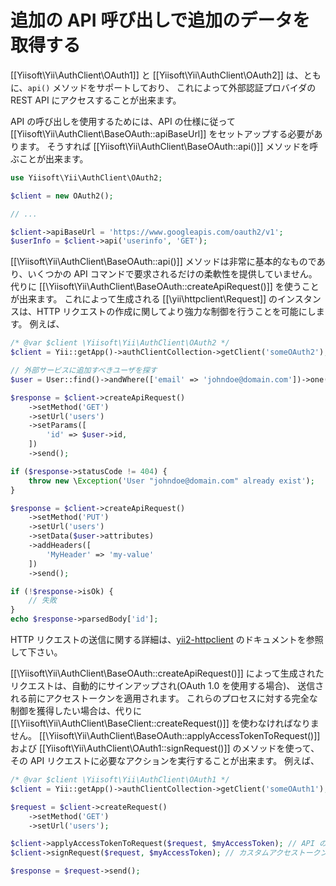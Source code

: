 追加の API 呼び出しで追加のデータを取得する
===========================================

[[Yiisoft\Yii\AuthClient\OAuth1]] と [[Yiisoft\Yii\AuthClient\OAuth2]] は、ともに、`api()` メソッドをサポートしており、
これによって外部認証プロバイダの REST API にアクセスすることが出来ます。

API の呼び出しを使用するためには、API の仕様に従って [[Yiisoft\Yii\AuthClient\BaseOAuth::apiBaseUrl]] をセットアップする必要があります。
そうすれば [[Yiisoft\Yii\AuthClient\BaseOAuth::api()]] メソッドを呼ぶことが出来ます。

```php
use Yiisoft\Yii\AuthClient\OAuth2;

$client = new OAuth2();

// ...

$client->apiBaseUrl = 'https://www.googleapis.com/oauth2/v1';
$userInfo = $client->api('userinfo', 'GET');
```

[[\Yiisoft\Yii\AuthClient\BaseOAuth::api()]] メソッドは非常に基本的なものであり、いくつかの API コマンドで要求されるだけの柔軟性を提供していません。
代りに [[\Yiisoft\Yii\AuthClient\BaseOAuth::createApiRequest()]] を使うことが出来ます。
これによって生成される [[\yii\httpclient\Request]] のインスタンスは、HTTP リクエストの作成に関してより強力な制御を行うことを可能にします。
例えば、

```php
/* @var $client \Yiisoft\Yii\AuthClient\OAuth2 */
$client = Yii::getApp()->authClientCollection->getClient('someOAuth2');

// 外部サービスに追加すべきユーザを探す
$user = User::find()->andWhere(['email' => 'johndoe@domain.com'])->one();

$response = $client->createApiRequest()
    ->setMethod('GET')
    ->setUrl('users')
    ->setParams([
        'id' => $user->id,
    ])
    ->send();

if ($response->statusCode != 404) {
    throw new \Exception('User "johndoe@domain.com" already exist');
}

$response = $client->createApiRequest()
    ->setMethod('PUT')
    ->setUrl('users')
    ->setData($user->attributes)
    ->addHeaders([
        'MyHeader' => 'my-value'
    ])
    ->send();

if (!$response->isOk) {
    // 失敗
}
echo $response->parsedBody['id'];
```

HTTP リクエストの送信に関する詳細は、[yii2-httpclient](https://github.com/yiisoft/yii2-httpclient)
のドキュメントを参照して下さい。

[[\Yiisoft\Yii\AuthClient\BaseOAuth::createApiRequest()]] によって生成されたリクエストは、自動的にサインアップされ(OAuth 1.0 を使用する場合)、
送信される前にアクセストークンを適用されます。
これらのプロセスに対する完全な制御を獲得したい場合は、代りに [[\Yiisoft\Yii\AuthClient\BaseClient::createRequest()]] を使わなければなりません。
[[\Yiisoft\Yii\AuthClient\BaseOAuth::applyAccessTokenToRequest()]] および [[Yiisoft\Yii\AuthClient\OAuth1::signRequest()]] のメソッドを使って、
その API リクエストに必要なアクションを実行することが出来ます。
例えば、

```php
/* @var $client \Yiisoft\Yii\AuthClient\OAuth1 */
$client = Yii::getApp()->authClientCollection->getClient('someOAuth1');

$request = $client->createRequest()
    ->setMethod('GET')
    ->setUrl('users');

$client->applyAccessTokenToRequest($request, $myAccessToken); // API のためのカスタムアクセストークンを使う
$client->signRequest($request, $myAccessToken); // カスタムアクセストークンでリクエストにサインをする

$response = $request->send();
```
